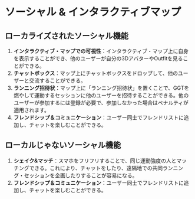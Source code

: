 # ソーシャル & インタラクティブマップ

## ローカライズされたソーシャル機能

1. **インタラクティブ・マップでの可視性**：インタラクティブ・マップ上に自身を表示することができ、他のユーザーが自分の3DアバターやOutfitを見ることができる。
2. **チャットボックス**：マップ上にチャットボックスをドロップして、他のユーザーと交流することができる。
3. **ランニング招待状**：マップ上に「ランニング招待状」を置くことで、GGTを燃やして運動するセッションに他のユーザーを招待することができる。他のユーザーが参加するには登録が必要で、参加しなかった場合はペナルティが適用されます。
4. **フレンドシップ＆コミュニケーション**：ユーザー同士でフレンドリストに追加し、チャットを楽しむことができる。

## ローカルじゃないソーシャル機能

1. **シェイク&マッチ**：スマホをフリフリすることで、同じ運動強度の人とマッチングできる。これにより、チャットをしたり、遠隔地での共同ランニング・セッションを企画したりすることが容易になる。
2. **フレンドシップ＆コミュニケーション**：ユーザー同士でフレンドリストに追加し、チャットを楽しむことができる。
